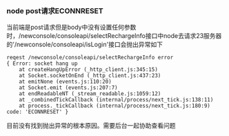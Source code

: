 ### node post请求ECONNRESET
当前端是post请求但是body中没有设置任何参数时，/newconsole/consoleapi/selectRechargeInfo接口中node去请求23服务器的'/newconsole/consoleapi/isLogin'接口会抛出异常如下
```
reqest /newconsole/consoleapi/selectRechargeInfo error
{ Error: socket hang up
    at createHangUpError (_http_client.js:345:15)
    at Socket.socketOnEnd (_http_client.js:437:23)
    at emitNone (events.js:110:20)
    at Socket.emit (events.js:207:7)
    at endReadableNT (_stream_readable.js:1059:12)
    at _combinedTickCallback (internal/process/next_tick.js:138:11)
    at process._tickCallback (internal/process/next_tick.js:180:9) code: 'ECONNRESET' }

```
目前没有找到抛出异常的根本原因。需要后台一起协助查看问题